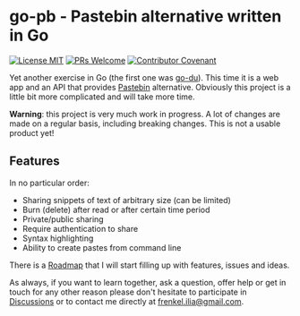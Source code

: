 # go-pb - Pastebin alternative written in Go

[![License MIT](https://img.shields.io/badge/license-MIT-green)](./LICENSE.txt)
[![PRs Welcome](https://img.shields.io/badge/PRs-welcome-brightgreen.svg)](http://makeapullrequest.com) 
[![Contributor Covenant](https://img.shields.io/badge/Contributor%20Covenant-2.0-4baaaa.svg)](./docs/CODE_OF_CONDUCT.md) 

Yet another exercise in Go (the first one was [go-du](https://github.com/iliafrenkel/go-du)).
This time it is a web app and an API that provides [Pastebin](https://pastebin.com)
alternative.
Obviously this project is a little bit more complicated and will take more time.

**Warning**: this project is very much work in progress. A lot of changes are
made on a regular basis, including breaking changes. This is not a usable
product yet!

## Features

In no particular order:

 - Sharing snippets of text of arbitrary size (can be limited)
 - Burn (delete) after read or after certain time period
 - Private/public sharing
 - Require authentication to share
 - Syntax highlighting
 - Ability to create pastes from command line

There is a [Roadmap](https://github.com/iliafrenkel/go-pb/projects/1) that I will
start filling up with features, issues and ideas.

As always, if you want to learn together, ask a question, offer help or get in
touch for any other reason please don't hesitate to participate in
[Discussions](https://github.com/iliafrenkel/go-pb/discussions) or to contact
me directly at [frenkel.ilia@gmail.com](mailto:frenkel.ilia@gmail.com).
